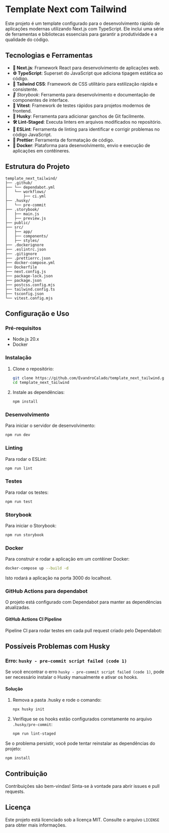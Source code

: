 # Template Next com Tailwind

Este projeto é um template configurado para o desenvolvimento rápido de aplicações modernas utilizando Next.js com TypeScript. Ele inclui uma série de ferramentas e bibliotecas essenciais para garantir a produtividade e a qualidade do código.

## Tecnologias e Ferramentas

- **🚀 Next.js**: Framework React para desenvolvimento de aplicações web.
- **⚙️ TypeScript**: Superset do JavaScript que adiciona tipagem estática ao código.
- **💄 Tailwind CSS**: Framework de CSS utilitário para estilização rápida e consistente.
- *📖 *Storybook**: Ferramenta para desenvolvimento e documentação de componentes de interface.
- **🧪 Vitest**: Framework de testes rápidos para projetos modernos de frontend.
- **🔧 Husky**: Ferramenta para adicionar ganchos de Git facilmente.
- **🛠️ Lint-Staged**: Executa linters em arquivos modificados no repositório.
- **📝 ESLint**: Ferramenta de linting para identificar e corrigir problemas no código JavaScript.
- **📑 Prettier**: Ferramenta de formatação de código.
- **🐳 Docker**: Plataforma para desenvolvimento, envio e execução de aplicações em contêineres.

## Estrutura do Projeto

```plaintext
template_next_tailwind/
├── .github/
├── └── dependabot.yml
│   └── workflows/
│       ├── ci.yml     
├── .husky/
│   └── pre-commit
├── .storybook/
│   ├── main.js
│   ├── preview.js
├── public/
├── src/
│   ├── app/
│   ├── components/
│   ├── styles/
├── .dockerignore
├── .eslintrc.json
├── .gitignore
├── .prettierrc.json
├── docker-compose.yml
├── Dockerfile
├── next.config.js
├── package-lock.json
├── package.json
├── postcss.config.mjs
├── tailwind.config.ts
├── tsconfig.json
└── vitest.config.mjs
```

## Configuração e Uso

### Pré-requisitos

- Node.js 20.x
- Docker

### Instalação

1. Clone o repositório:
   ```bash
   git clone https://github.com/EvandroCalado/template_next_tailwind.git
   cd template_next_tailwind
   ```

2. Instale as dependências:
   ```bash
   npm install
   ```

### Desenvolvimento

Para iniciar o servidor de desenvolvimento:

```bash
npm run dev
```

### Linting

Para rodar o ESLint:

```bash
npm run lint
```

### Testes

Para rodar os testes:

```bash
npm run test
```

### Storybook

Para iniciar o Storybook:

```bash
npm run storybook
```

### Docker

Para construir e rodar a aplicação em um contêiner Docker:

```bash
docker-compose up --build -d
```

Isto rodará a aplicação na porta 3000 do localhost.

### GitHub Actions para dependabot

O projeto está configurado com Dependabot para manter as dependências atualizadas.

#### GitHub Actions CI Pipeline

Pipeline CI para rodar testes em cada pull request criado pelo Dependabot:

## Possíveis Problemas com Husky

### Erro: `husky - pre-commit script failed (code 1)`

Se você encontrar o erro `husky - pre-commit script failed (code 1)`, pode ser necessário instalar o Husky manualmente e ativar os hooks.

#### Solução

1. Remova a pasta .husky e rode o comando:
   ```bash
   npx husky init
   ```

2. Verifique se os hooks estão configurados corretamente no arquivo `.husky/pre-commit`:
   ```bash
   npm run lint-staged
   ```

Se o problema persistir, você pode tentar reinstalar as dependências do projeto:

```bash
npm install
```

## Contribuição

Contribuições são bem-vindas! Sinta-se à vontade para abrir issues e pull requests.

## Licença

Este projeto está licenciado sob a licença MIT. Consulte o arquivo `LICENSE` para obter mais informações.
